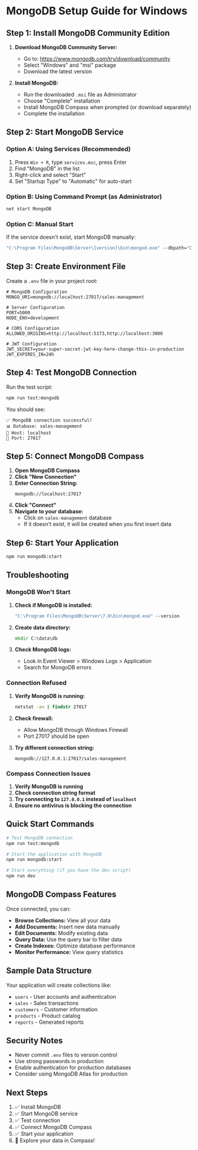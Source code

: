 # MongoDB Setup Guide for Windows

## Step 1: Install MongoDB Community Edition

1. **Download MongoDB Community Server:**
   - Go to: https://www.mongodb.com/try/download/community
   - Select "Windows" and "msi" package
   - Download the latest version

2. **Install MongoDB:**
   - Run the downloaded `.msi` file as Administrator
   - Choose "Complete" installation
   - Install MongoDB Compass when prompted (or download separately)
   - Complete the installation

## Step 2: Start MongoDB Service

### Option A: Using Services (Recommended)
1. Press `Win + R`, type `services.msc`, press Enter
2. Find "MongoDB" in the list
3. Right-click and select "Start"
4. Set "Startup Type" to "Automatic" for auto-start

### Option B: Using Command Prompt (as Administrator)
```cmd
net start MongoDB
```

### Option C: Manual Start
If the service doesn't exist, start MongoDB manually:
```cmd
"C:\Program Files\MongoDB\Server\[version]\bin\mongod.exe" --dbpath="C:\data\db"
```

## Step 3: Create Environment File

Create a `.env` file in your project root:

```env
# MongoDB Configuration
MONGO_URI=mongodb://localhost:27017/sales-management

# Server Configuration
PORT=5000
NODE_ENV=development

# CORS Configuration
ALLOWED_ORIGINS=http://localhost:5173,http://localhost:3000

# JWT Configuration
JWT_SECRET=your-super-secret-jwt-key-here-change-this-in-production
JWT_EXPIRES_IN=24h
```

## Step 4: Test MongoDB Connection

Run the test script:
```bash
npm run test:mongodb
```

You should see:
```
✅ MongoDB connection successful!
📊 Database: sales-management
🔗 Host: localhost
🚪 Port: 27017
```

## Step 5: Connect MongoDB Compass

1. **Open MongoDB Compass**
2. **Click "New Connection"**
3. **Enter Connection String:**
   ```
   mongodb://localhost:27017
   ```
4. **Click "Connect"**
5. **Navigate to your database:**
   - Click on `sales-management` database
   - If it doesn't exist, it will be created when you first insert data

## Step 6: Start Your Application

```bash
npm run mongodb:start
```

## Troubleshooting

### MongoDB Won't Start
1. **Check if MongoDB is installed:**
   ```cmd
   "C:\Program Files\MongoDB\Server\7.0\bin\mongod.exe" --version
   ```

2. **Create data directory:**
   ```cmd
   mkdir C:\data\db
   ```

3. **Check MongoDB logs:**
   - Look in Event Viewer > Windows Logs > Application
   - Search for MongoDB errors

### Connection Refused
1. **Verify MongoDB is running:**
   ```cmd
   netstat -an | findstr 27017
   ```

2. **Check firewall:**
   - Allow MongoDB through Windows Firewall
   - Port 27017 should be open

3. **Try different connection string:**
   ```
   mongodb://127.0.0.1:27017/sales-management
   ```

### Compass Connection Issues
1. **Verify MongoDB is running**
2. **Check connection string format**
3. **Try connecting to `127.0.0.1` instead of `localhost`**
4. **Ensure no antivirus is blocking the connection**

## Quick Start Commands

```bash
# Test MongoDB connection
npm run test:mongodb

# Start the application with MongoDB
npm run mongodb:start

# Start everything (if you have the dev script)
npm run dev
```

## MongoDB Compass Features

Once connected, you can:
- **Browse Collections:** View all your data
- **Add Documents:** Insert new data manually
- **Edit Documents:** Modify existing data
- **Query Data:** Use the query bar to filter data
- **Create Indexes:** Optimize database performance
- **Monitor Performance:** View query statistics

## Sample Data Structure

Your application will create collections like:
- `users` - User accounts and authentication
- `sales` - Sales transactions
- `customers` - Customer information
- `products` - Product catalog
- `reports` - Generated reports

## Security Notes

- Never commit `.env` files to version control
- Use strong passwords in production
- Enable authentication for production databases
- Consider using MongoDB Atlas for production

## Next Steps

1. ✅ Install MongoDB
2. ✅ Start MongoDB service
3. ✅ Test connection
4. ✅ Connect MongoDB Compass
5. ✅ Start your application
6. 🎉 Explore your data in Compass! 